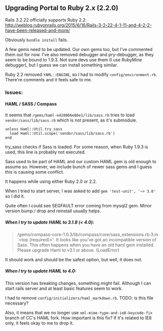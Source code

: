 ## Upgrading Portal to Ruby 2.x (2.2.0)

Rails 3.2.22 officially supports Ruby 2.2:
http://weblog.rubyonrails.org/2015/6/16/Rails-3-2-22-4-1-11-and-4-2-2-have-been-released-and-more/

Obviously `bundle install` fails.

A few gems need to be updated. Our own gems too, but I've commented them out for now.
I've also removed debugger and pry-debugger, as they seem to be bound to 1.9.3. Not sure 
devs use them (I use RubyMine debugger), but I guess we can install something similar.

Ruby 2.2 removed `YAML::ENGINE`, so I had to modify `config/environment.rb`. There're comments
and it feels safe to me.

### Issues:

#### HAML / SASS / Compass

It seems that `/gems/haml-e428066e86e1/lib/sass.rb`
tries to load `vendor/sass/lib/sass.rb` which is not present, as it's submodule.

```
unless Haml::Util.try_sass
  load Haml::Util.scope('vendor/sass/lib/sass.rb')
end
```

try_sass checks if Sass is loaded. For some reason, when Ruby 1.9.3 is used, this line is probably not executed.

Sass used to be part of HAML and our custom HAML gem is old enough to assume so.
However, we include bunch of newer sass gems and I guess this is causing some conflict.

It happens while using either Ruby 2.0 or 2.2.

When I tried to start server, I was asked to add `gem 'test-unit', '~> 3.0'` so I did it.

Quite often I could see SEGFAULT error coming from mysql2 gem. Minor version bump / drop and reinstall usually helps.

##### When I try to update HAML to 3.1.8 (< 4.0):

> /gems/compass-core-1.0.3/lib/compass/core/sass_extensions.rb:3:in `<top (required)>': It looks like you've got an incompatible version of Sass. This often happens when you have an old haml gem installed. Please upgrade Haml to v3.1 or above. (LoadError)

It should work and should be the safest option, but well, it does not.

##### When I try to update HAML to 4.0:

This version has breaking changes, something might fail. Although I can start rails server and at least basic features 
seem to work.

I had to remove `config/initializers/haml_markdown.rb`. TODO: is this file necessary?

Also, it means that we no longer use `xml-mime-type-and-ie8-keycode-fix` branch of CC's HAML fork.
How important is this fix? If it's related to IE8 only, it feels okay to me to drop it.

